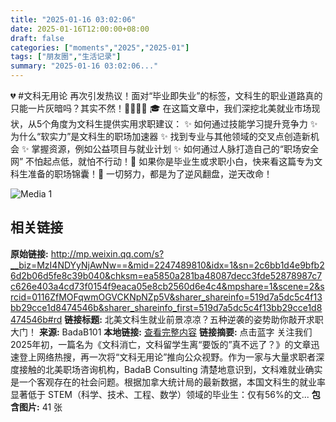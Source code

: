 ```yaml
---
title: "2025-01-16 03:02:06"
date: 2025-01-16T12:00:00+08:00
draft: false
categories: ["moments","2025","2025-01"]
tags: ["朋友圈","生活记录"]
summary: "2025-01-16 03:02:06..."
---
```


💔
#文科无用论 再次引发热议！面对“毕业即失业”的标签，文科生的职业道路真的只能一片灰暗吗？其实不然！🙅‍♀🙅‍♂
🎓 在这篇文章中，我们深挖北美就业市场现状，从5个角度为文科生提供实用求职建议：
✨ 如何通过技能学习提升竞争力
✨ 为什么“软实力”是文科生的职场加速器
✨ 找到专业与其他领域的交叉点创造新机会
✨ 掌握资源，例如公益项目与就业计划
✨ 如何通过人脉打造自己的“职场安全网”
不怕起点低，就怕不行动！💪 如果你是毕业生或求职小白，快来看这篇专为文科生准备的职场锦囊！📝 一切努力，都是为了逆风翻盘，逆天改命！

![Media 1](/Moments/photos/2025-01-16/202501160302060.jpg)

## 相关链接

**原始链接:** http://mp.weixin.qq.com/s?__biz=MzI4NDYyNjAwNw==&mid=2247489810&idx=1&sn=2c6bb1d4e9bfb26d2b06d5fe8c39b040&chksm=ea5850a281ba48087decc3fde52878987c7c626e403a4cd73f0154f9eaca05e8cb2560d6e4c4&mpshare=1&scene=2&srcid=0116ZfMOFqwmOGVCKNpNZp5V&sharer_shareinfo=519d7a5dc5c4f13bb29cce1d8474546b&sharer_shareinfo_first=519d7a5dc5c4f13bb29cce1d8474546b#rd
**链接标题:** 北美文科生就业前景凉凉？五种逆袭的姿势助你敲开求职大门！
**来源:** BadaB101
**本地链接:** [查看完整内容](/link_content/2025/01/2025-01-16-2/link_content/)
**链接摘要:** 点击蓝字 关注我们2025年初，一篇名为《文科消亡，文科留学生离“要饭的”真不远了？》的文章迅速登上网络热搜，再一次将“文科无用论”推向公众视野。作为一家与大量求职者深度接触的北美职场咨询机构，BadaB Consulting 清楚地意识到，文科难就业确实是一个客观存在的社会问题。根据加拿大统计局的最新数据，本国文科生的就业率显著低于 STEM（科学、技术、工程、数学）领域的毕业生：仅有56%的文...
**包含图片:** 41 张

